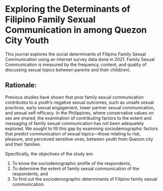 # Exploring the Determinants of Filipino Family Sexual Communication in among Quezon City Youth
This journal explores the social determinants of Filipino Family Sexual Communication using an internet survey data done in 2021. Family Sexual Communication is measured by the frequency, content, and quality of discussing sexual topics between parents and their child(ren). 

## Rationale:
Previous studies have shown that poor family sexual communication contributes to a youth’s negative sexual outcomes, such as unsafe sexual practices, early sexual engagement, lower partner sexual communication, and sexual self-efficacy. In the Philippines, where conservative values on sex are shared, the examination of contributing factors to the extent and messaging of family sexual communication has not been adequately explored. We sought to fill this gap by examining sociodemographic factors that predict communication of sexual topics—those relating to risk, pleasure, and perceived sensitive ones, between youth from Quezon city and their families. 

Specifically, the objectives of the study are:
1.	To know the sociodemographic profile of the respondents,
2.	To determine the extent of family sexual communication of the respondents, and 
3.	To find out the sociodemographic determinants of Filipino family sexual communication.